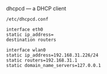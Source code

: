 dhcpcd — a DHCP client

`/etc/dhcpcd.conf`

```
interface eth0
static ip_address=
destination routers

interface wlan0
static ip_address=192.168.31.226/24
static routers=192.168.31.1
static domain_name_servers=127.0.0.1
```
